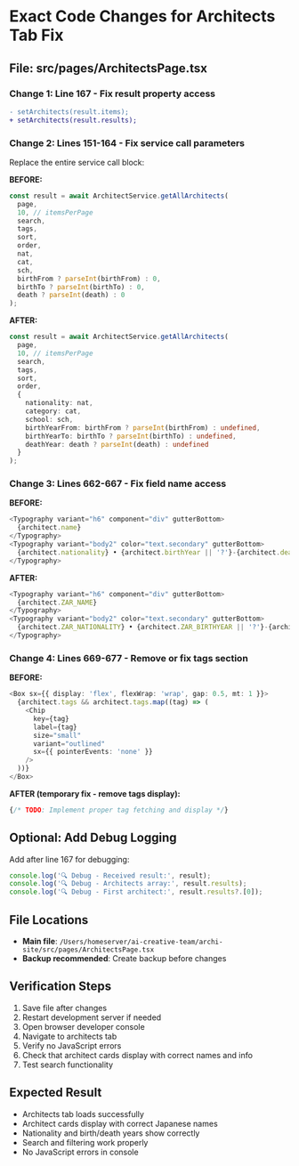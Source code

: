# Exact Code Changes for Architects Tab Fix

## File: src/pages/ArchitectsPage.tsx

### Change 1: Line 167 - Fix result property access
```diff
- setArchitects(result.items);
+ setArchitects(result.results);
```

### Change 2: Lines 151-164 - Fix service call parameters
Replace the entire service call block:

**BEFORE:**
```typescript
const result = await ArchitectService.getAllArchitects(
  page,
  10, // itemsPerPage
  search,
  tags,
  sort,
  order,
  nat,
  cat,
  sch,
  birthFrom ? parseInt(birthFrom) : 0,
  birthTo ? parseInt(birthTo) : 0,
  death ? parseInt(death) : 0
);
```

**AFTER:**
```typescript
const result = await ArchitectService.getAllArchitects(
  page,
  10, // itemsPerPage
  search,
  tags,
  sort,
  order,
  {
    nationality: nat,
    category: cat,
    school: sch,
    birthYearFrom: birthFrom ? parseInt(birthFrom) : undefined,
    birthYearTo: birthTo ? parseInt(birthTo) : undefined,
    deathYear: death ? parseInt(death) : undefined
  }
);
```

### Change 3: Lines 662-667 - Fix field name access
**BEFORE:**
```typescript
<Typography variant="h6" component="div" gutterBottom>
  {architect.name}
</Typography>
<Typography variant="body2" color="text.secondary" gutterBottom>
  {architect.nationality} • {architect.birthYear || '?'}-{architect.deathYear || '現在'}
</Typography>
```

**AFTER:**
```typescript
<Typography variant="h6" component="div" gutterBottom>
  {architect.ZAR_NAME}
</Typography>
<Typography variant="body2" color="text.secondary" gutterBottom>
  {architect.ZAR_NATIONALITY} • {architect.ZAR_BIRTHYEAR || '?'}-{architect.ZAR_DEATHYEAR || '現在'}
</Typography>
```

### Change 4: Lines 669-677 - Remove or fix tags section
**BEFORE:**
```typescript
<Box sx={{ display: 'flex', flexWrap: 'wrap', gap: 0.5, mt: 1 }}>
  {architect.tags && architect.tags.map((tag) => (
    <Chip
      key={tag}
      label={tag}
      size="small"
      variant="outlined"
      sx={{ pointerEvents: 'none' }}
    />
  ))}
</Box>
```

**AFTER (temporary fix - remove tags display):**
```typescript
{/* TODO: Implement proper tag fetching and display */}
```

## Optional: Add Debug Logging

Add after line 167 for debugging:
```typescript
console.log('🔍 Debug - Received result:', result);
console.log('🔍 Debug - Architects array:', result.results);
console.log('🔍 Debug - First architect:', result.results?.[0]);
```

## File Locations
- **Main file**: `/Users/homeserver/ai-creative-team/archi-site/src/pages/ArchitectsPage.tsx`
- **Backup recommended**: Create backup before changes

## Verification Steps
1. Save file after changes
2. Restart development server if needed
3. Open browser developer console
4. Navigate to architects tab
5. Verify no JavaScript errors
6. Check that architect cards display with correct names and info
7. Test search functionality

## Expected Result
- Architects tab loads successfully
- Architect cards display with correct Japanese names
- Nationality and birth/death years show correctly
- Search and filtering work properly
- No JavaScript errors in console